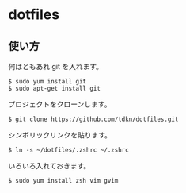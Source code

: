 dotfiles
========

使い方
------
何はともあれ git を入れます。

    $ sudo yum install git  
    $ sudo apt-get install git

プロジェクトをクローンします。

    $ git clone https://github.com/tdkn/dotfiles.git

シンボリックリンクを貼ります。

    $ ln -s ~/dotfiles/.zshrc ~/.zshrc

いろいろ入れておきます。

    $ sudo yum install zsh vim gvim



